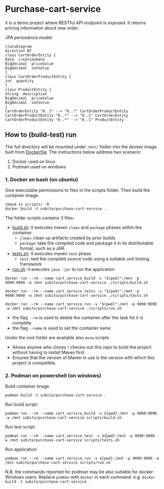 # Purchase-cart-service
it is a demo project where RESTful API endpoint is exposed. It returns pricing information about new order.

JPA persistence model:
```mermaid 
classDiagram
direction BT
class CartOrderEntity {
Date  creationDate
BigDecimal  priceValue
BigDecimal  vatValue
}
class CartOrderProductEntity {
int  quantity
}
class ProductEntity {
String  description
BigDecimal  priceValue
BigDecimal  vatValue
}
CartOrderEntity "0..1" --> "0..*" CartOrderProductEntity
CartOrderProductEntity "0..*" --> "0..1" CartOrderEntity
CartOrderProductEntity "0..*" --> "0..1" ProductEntity

```


## How to (build-test) run

The full directory will be mounted under `/mnt/` folder into the docker image built from [Dockerfile](Dockerfile).
The instructions below address two scenario:
1. Docker used on linux
2. Podman used on windows

### 1. Docker on bash (on ubuntu)

Give executable permissions to files in the scripts folder.
Then build the container image.

```shell
chmod +x scripts/ -R
docker build -t subito/purchase-cart-service . 
```

The folder scripts contains 3 files:

* [build.sh](scripts/build.sh): it executes maven `clean` and `package` phases within the container.
    * `clean`: clean up artifacts created by prior builds
    * `package`: take the compiled code and package it in its distributable format, such as a JAR.
* [tests.sh](scripts/tests.sh): it executes maven `test` phase
    * `test`: test the compiled source code using a suitable unit testing framework
* [run.sh](scripts/run.sh): it executes `java -jar` to run the application

```shell
docker run --rm --name cart_service_build -v "$(pwd)":/mnt -p 9090:9090 -w /mnt subito/purchase-cart-service ./scripts/build.sh
```

```shell
docker run --rm --name cart_service_tests -v "$(pwd)":/mnt -p 9090:9090 -w /mnt subito/purchase-cart-service ./scripts/tests.sh
```

```shell
docker run --rm --name cart_service_run -v "$(pwd)":/mnt -p 9090:9090 -w /mnt subito/purchase-cart-service ./scripts/run.sh
```

- the flag `--rm` is used to delete the container after the task fot it is complete
- the flag `--name` is used to set the container name

Under the root folder are available also `mvnw` scripts:

* Allows anyone who clones / checks-out this repo to build the project without having to install Maven first.
* Ensures that the version of Maven in use is the version with which this project is compatible.

### 2. Podman on powershell (on windows)

Build container image

```shell
podman build -t subito/purchase-cart-service . 
```

Run build script:

```shell
podman run --rm --name cart_service_build -v ${pwd}:/mnt -p 9090:9090 -w /mnt subito/purchase-cart-service scripts/build.sh
```

Run test script:

```shell
podman run --rm --name cart_service_test -v ${pwd}:/mnt -p 9090:9090 -w /mnt subito/purchase-cart-service scripts/tests.sh
```

Run application:

```shell
podman run --rm --name cart_service_run -v ${pwd}:/mnt -p 9090:9090 -w /mnt subito/purchase-cart-service scripts/run.sh
```
N.B. the commands reported for podman may be also suitable for docker Windows users. 
Replace `podman` with `docker` in each command: e.g. `docker build -t subito/purchase-cart-service .`